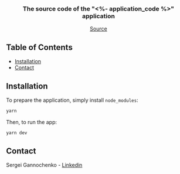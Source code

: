 <p align="center">
  <!--
  <a href="https://github.com/<%- github_account_name %>/<%- repository_name %>">
    <img src="images/logo.png" alt="Logo" width="80" height="80">
  </a>
  -->

<h3 align="center">The source code of the "<%- application_code %>" application</h3>

  <p align="center">
    <a href="https://github.com/gannochenko/<%- repository_name %>">Source</a>
  </p>
</p>

<!-- TABLE OF CONTENTS -->
## Table of Contents

* [Installation](#installation)
* [Contact](#contact)

## Installation

To prepare the application, simply install `node_modules`:

~~~bash
yarn
~~~

Then, to run the app:

~~~bash
yarn dev
~~~

## Contact

Sergei Gannochenko - [Linkedin](https://www.linkedin.com/in/gannochenko/)
